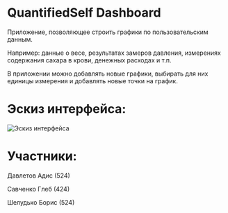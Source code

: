 # QuantifiedSelf Dashboard

Приложение, позволяющее строить графики по пользовательским данным.

Например: данные о весе, результатах замеров давления, измерениях содержания сахара в крови, денежных расходах и т.п.

В приложении можно добавлять новые графики, выбирать для них единицы измерения и добавлять новые точки на график.

# Эскиз интерфейса:
![Эскиз интерфейса](https://github.com/gsavchenko97/qs_dashboard/blob/master/qs_dashboard_gui.png)


# Участники:
Давлетов Адис (524)

Савченко Глеб (424)

Шелудько Борис (524)
